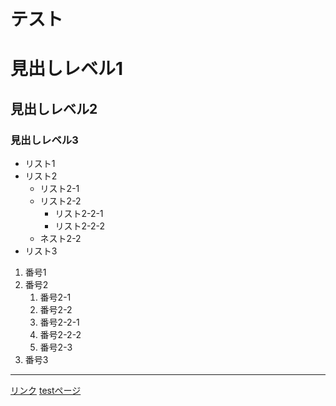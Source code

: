 # テスト



# 見出しレベル1
## 見出しレベル2
### 見出しレベル3

- リスト1
- リスト2
  - リスト2-1
  - リスト2-2
    - リスト2-2-1
    - リスト2-2-2
  - ネスト2-2
- リスト3

1. 番号1
1. 番号2
   1. 番号2-1
   1. 番号2-2
     1. 番号2-2-1
     1. 番号2-2-2
   1. 番号2-3
1. 番号3

---
[リンク](https://www.google.co.jp/)
[testページ](./test)
